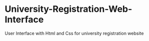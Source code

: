 # University-Registration-Web-Interface
User Interface with Html and Css for university registration website
